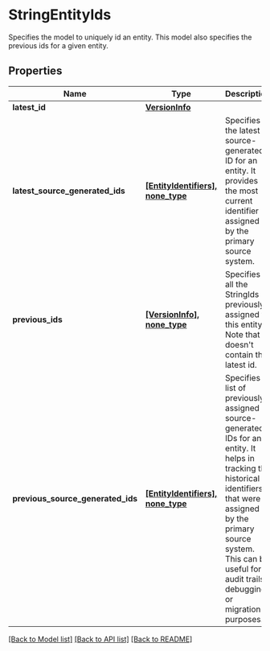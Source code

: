 # StringEntityIds

Specifies the model to uniquely id an entity. This model also specifies the previous ids for a given entity.

## Properties
Name | Type | Description | Notes
------------ | ------------- | ------------- | -------------
**latest_id** | [**VersionInfo**](VersionInfo.md) |  | [optional] 
**latest_source_generated_ids** | [**[EntityIdentifiers], none_type**](EntityIdentifiers.md) | Specifies the latest source-generated ID for an entity. It provides the most current identifier assigned by the primary source system. | [optional] 
**previous_ids** | [**[VersionInfo], none_type**](VersionInfo.md) | Specifies all the StringIds previously assigned to this entity. Note that it doesn&#39;t contain the latest id. | [optional] 
**previous_source_generated_ids** | [**[EntityIdentifiers], none_type**](EntityIdentifiers.md) | Specifies a list of previously assigned source-generated IDs for an entity. It helps in tracking the historical identifiers that were assigned by the primary source system. This can be useful for audit trails, debugging, or migration purposes. | [optional] 

[[Back to Model list]](../README.md#documentation-for-models) [[Back to API list]](../README.md#documentation-for-api-endpoints) [[Back to README]](../README.md)


